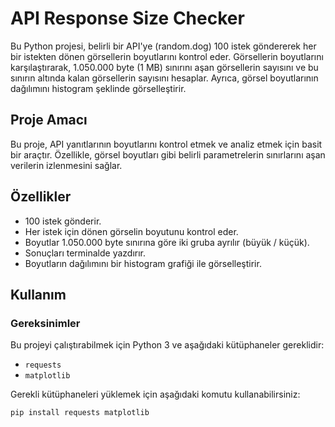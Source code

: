 # API Response Size Checker

Bu Python projesi, belirli bir API'ye (random.dog) 100 istek göndererek her bir istekten dönen görsellerin boyutlarını kontrol eder. Görsellerin boyutlarını karşılaştırarak, 1.050.000 byte (1 MB) sınırını aşan görsellerin sayısını ve bu sınırın altında kalan görsellerin sayısını hesaplar. Ayrıca, görsel boyutlarının dağılımını histogram şeklinde görselleştirir.

## Proje Amacı

Bu proje, API yanıtlarının boyutlarını kontrol etmek ve analiz etmek için basit bir araçtır. Özellikle, görsel boyutları gibi belirli parametrelerin sınırlarını aşan verilerin izlenmesini sağlar.

## Özellikler

- 100 istek gönderir.
- Her istek için dönen görselin boyutunu kontrol eder.
- Boyutlar 1.050.000 byte sınırına göre iki gruba ayrılır (büyük / küçük).
- Sonuçları terminalde yazdırır.
- Boyutların dağılımını bir histogram grafiği ile görselleştirir.

## Kullanım

### Gereksinimler

Bu projeyi çalıştırabilmek için Python 3 ve aşağıdaki kütüphaneler gereklidir:

- `requests`
- `matplotlib`

Gerekli kütüphaneleri yüklemek için aşağıdaki komutu kullanabilirsiniz:

```bash
pip install requests matplotlib
